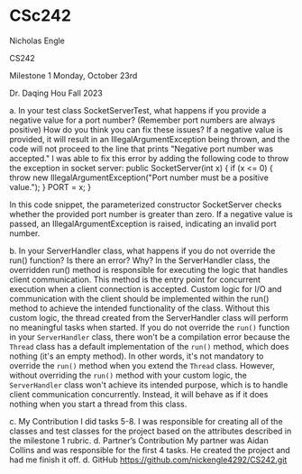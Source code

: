 # CSc242



Nicholas Engle

CS242 

Milestone 1
Monday, October 23rd

Dr. Daqing Hou
Fall 2023









a. In your test class SocketServerTest, what happens if you provide a negative value for a port number? (Remember port numbers are always positive) How do you think you can fix these issues? 
If a negative value is provided, it will result in an IllegalArgumentException being thrown, and the code will not proceed to the line that prints "Negative port number was accepted." I was able to fix this error by adding the following code to throw the exception in socket server:
public SocketServer(int x) {
   if (x <= 0) {
       throw new IllegalArgumentException("Port number must be a positive value.");
   }
   PORT = x;
}

In this code snippet, the parameterized constructor SocketServer checks whether the provided port number is greater than zero. If a negative value is passed, an IllegalArgumentException is raised, indicating an invalid port number.

b. In your ServerHandler class, what happens if you do not override the run() function? Is there an error? Why?
In the ServerHandler class, the overridden run() method is responsible for executing the logic that handles client communication. This method is the entry point for concurrent execution when a client connection is accepted. Custom logic for I/O and communication with the client should be implemented within the run() method to achieve the intended functionality of the class. Without this custom logic, the thread created from the ServerHandler class will perform no meaningful tasks when started.
If you do not override the `run()` function in your `ServerHandler` class, there won't be a compilation error because the `Thread` class has a default implementation of the `run()` method, which does nothing (it's an empty method). In other words, it's not mandatory to override the `run()` method when you extend the `Thread` class. 
However, without overriding the `run()` method with your custom logic, the `ServerHandler` class won't achieve its intended purpose, which is to handle client communication concurrently. Instead, it will behave as if it does nothing when you start a thread from this class.

c. My Contribution
I did tasks 5-8. I was responsible for creating all of the classes and test classes for the project based on the attributes described in the milestone 1 rubric.
d. Partner’s Contribution
My partner was Aidan Collins and was responsible for the first 4 tasks. He created the project and had me finish it off. 
d. GitHub
https://github.com/nickengle4292/CS242.git
